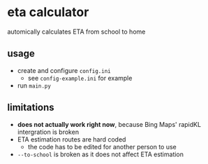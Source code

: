 # eta calculator
automically calculates ETA from school to home

## usage
- create and configure `config.ini`
    - see `config-example.ini` for example
- run `main.py`

## limitations
- **does not actually work right now**, because Bing Maps' rapidKL intergration is broken
- ETA estimation routes are hard coded
    - the code has to be edited for another person to use
- `--to-school` is broken as it does not affect ETA estimation
